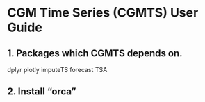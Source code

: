 # CGM Time Series (CGMTS) User Guide
## 1.	Packages which CGMTS depends on.
dplyr
plotly
imputeTS
forecast
TSA
## 2.	Install “orca”
